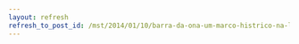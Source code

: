 ```yaml
---
layout: refresh
refresh_to_post_id: /mst/2014/01/10/barra-da-ona-um-marco-histrico-na-luta-pela-reforma-agrria-em-sergipe
---
```

